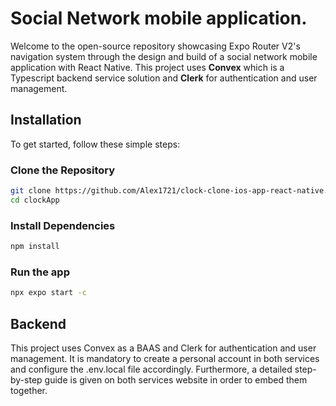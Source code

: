 # Social Network mobile application.
Welcome to the open-source repository showcasing Expo Router V2's navigation system through the design and build of a social network mobile application with React Native. This project uses **Convex** which is a Typescript backend service solution and **Clerk** for authentication and user management. 

## Installation

To get started, follow these simple steps:

### Clone the Repository

```bash
git clone https://github.com/Alex1721/clock-clone-ios-app-react-native.git
cd clockApp
```

### Install Dependencies

```bash
npm install
```

### Run the app

```bash
npx expo start -c
```

## Backend

This project uses Convex as a BAAS and Clerk for authentication and user management. It is mandatory to create a personal account in both services and configure the .env.local file accordingly. Furthermore, a detailed step-by-step guide is given on both services website in order to embed them together.
